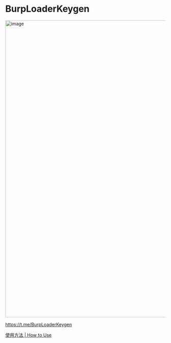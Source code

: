 # BurpLoaderKeygen

<img width="931" alt="image" src="https://github.com/h3110w0r1d-y/BurpLoaderKeygen/assets/52311174/40b19fb2-4a0e-4dda-80e7-44891a081f65">

https://t.me/BurpLoaderKeygen

[使用方法 | How to Use](./how-to-use.md)
